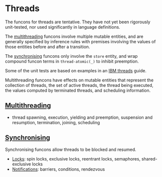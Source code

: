 Threads
=======

The funcons for threads are tentative. They have not yet been rigorously
unit-tested, nor used significantly in language definitions.

The [multithreading] funcons involve multiple mutable entities, and are
generally specified by inference rules with premises involving the values of
those entities before and after a transition.

The [synchronising] funcons only involve the `store` entity, and wrap
compound funcon terms in `thread-atomic(_)` to inhibit preemption.

Some of the unit tests are based on examples in an [IBM threads] guide.

Multithreading funcons have effects on mutable entities that represent the
collection of threads, the set of active threads, the thread being executed,
the values computed by terminated threads, and scheduling information.

[Multithreading]
----------------

- thread spawning, execution, yielding and preemption,
  suspension and resumption, termination, joining, scheduling

[Synchronising]
---------------

Synchronising funcons allow threads to be blocked and resumed.

  - [Locks]\: spin locks, exclusive locks, reentrant locks, semaphores,
      shared-exclusive locks
  - [Notifications]\: barriers, conditions, rendezvous

  
[IBM threads]: https://www.ibm.com/support/knowledgecenter/ssw_aix_72/com.ibm.aix.genprogc/chapter12.htm
  "IBM Knowledge Centre"

[Multithreading]: Multithreading
[Synchronising]:  Synchronising
[Locks]:          Synchronising/Locks
[Notifications]:  Synchronising/Notifications

[Unstable-Languages-beta]: ../../../Unstable-Languages-beta
